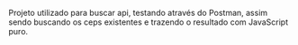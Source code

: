 Projeto utilizado para buscar api, testando através do Postman, assim sendo buscando os ceps existentes e trazendo o resultado com JavaScript puro.
